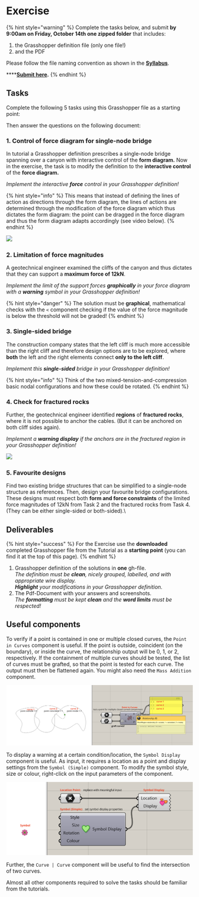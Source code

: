 # Exercise

{% hint style="warning" %}
Complete the tasks below, and submit **by 9:00am on Friday, October 14th one zipped folder** that includes:

1. the Grasshopper definition file (only one file!)
2. and the PDF

Please follow the file naming convention as shown in the [**Syllabus**](../../syllabus.md#submissions).

****[**Submit here**](https://polybox.ethz.ch/index.php/s/BA60XLsuQJdpWuj)**.**
{% endhint %}

## Tasks

Complete the following 5 tasks using this Grasshopper file as a starting point:

Then answer the questions on the following document:

### 1. Control of force diagram for single-node bridge

In tutorial a Grasshopper definition prescribes a single-node bridge spanning over a canyon with interactive control of the **form diagram.** Now in the exercise, the task is to modify the definition to the **interactive control** of the **force diagram.**

_Implement the interactive **force** control in your Grasshopper definition!_

{% hint style="info" %}
This means that instead of defining the lines of action as directions through the form diagram, the lines of actions are determined through the modification of the force diagram which thus dictates the form diagram: the point can be dragged in the force diagram and thus the form diagram adapts accordingly (see video below).
{% endhint %}

![](../../.gitbook/assets/aim\_exercise\_1\_fast4.gif)

### 2. Limitation of force magnitudes

A geotechnical engineer examined the cliffs of the canyon and thus dictates that they can support a **maximum force of 12kN**.

_Implement the limit of the support forces **graphically** in your force diagram with a **warning** symbol in your Grasshopper definition!_

{% hint style="danger" %}
The solution must be **graphical**, mathematical checks with the `<` component checking if the value of the force magnitude is below the threshold will not be graded!
{% endhint %}

### 3. Single-sided bridge

The construction company states that the left cliff is much more accessible than the right cliff and therefore design options are to be explored, where **both** the left and the right elements connect **only to the left cliff**.‌

_Implement this **single-sided** bridge in your Grasshopper definition!_

{% hint style="info" %}
Think of the two mixed-tension-and-compression basic nodal configurations and how these could be rotated.
{% endhint %}

### 4. Check for fractured rocks

Further, the geotechnical engineer identified **regions** of **fractured rocks**, where it is not possible to anchor the cables. (But it can be anchored on both cliff sides again).

_Implement a **warning display** if the anchors are in the fractured region in your Grasshopper definition!_

![](../../.gitbook/assets/aim\_exercise\_2\_fast4.gif)

### 5. Favourite designs

Find two existing bridge structures that can be simplified to a single-node structure as references. Then, design your favourite bridge configurations. These designs must respect both **form and force constraints** of the limited force magnitudes of 12kN from Task 2 and the fractured rocks from Task 4. (They can be either single-sided or both-sided).\\

## Deliverables

{% hint style="success" %}
For the Exercise use the **downloaded** completed Grasshopper file from the Tutorial as a **starting point** (you can find it at the top of this page).
{% endhint %}

1. Grasshopper definition of the solutions in **one** gh-file.\
   _The definition must be **clean**, nicely grouped, labelled, and with appropriate wire display._\
   _**Highlight** your modifications in your Grasshopper definition._
2. The Pdf-Document with your answers and screenshots.\
   _The **formatting** must be kept **clean** and the **word limits** must be respected!_

## Useful components

To verify if a point is contained in one or multiple closed curves, the `Point in Curves` component is useful. If the point is outside, coincident (on the boundary), or inside the curve, the relationship output will be 0, 1, or 2, respectively. If the containment of multiple curves should be tested, the list of curves must be grafted, so that the point is tested for each curve. The output must then be flattened again. You might also need the `Mass Addition` component.

![](<../../.gitbook/assets/image (48).png>)

To display a warning at a certain condition/location, the `Symbol Display` component is useful. As input, it requires a location as a point and display settings from the `Symbol (Simple)` component. To modify the symbol style, size or colour, right-click on the input parameters of the component.

![](<../../.gitbook/assets/image (169).png>)

Further, the `Curve | Curve` component will be useful to find the intersection of two curves.

Almost all other components required to solve the tasks should be familiar from the tutorials.

